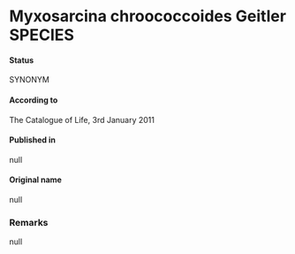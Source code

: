 Myxosarcina chroococcoides Geitler SPECIES
=======

#### Status
SYNONYM

#### According to
The Catalogue of Life, 3rd January 2011

#### Published in
null

#### Original name
null

### Remarks
null